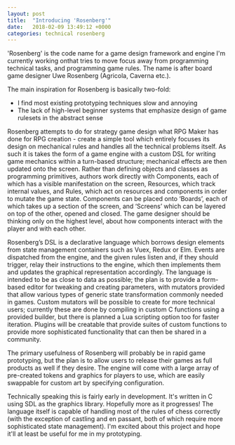 ```yaml
---
layout: post
title:  "Introducing 'Rosenberg'"
date:   2018-02-09 13:49:12 +0000
categories: technical rosenberg
---
```

'Rosenberg' is the code name for a game design framework and engine I'm currently working onthat tries to move focus away 
from programming technical tasks, and programming game rules. The name is after board game designer Uwe Rosenberg 
(Agricola, Caverna etc.).

The main inspiration for Rosenberg is basically two-fold:
- I find most existing prototyping techniques slow and annoying
- The lack of high-level beginner systems that emphasize design of game rulesets in the abstract sense

Rosenberg attempts to do for strategy game design what RPG Maker has done for RPG creation - create a simple tool which 
entirely focuses its design on mechanical rules and handles all the technical problems itself. As such it is takes the 
form of a game engine with a custom DSL for writing game mechanics within a turn-based structure; mechanical effects are 
then updated onto the screen. Rather than defining objects and classes as programming primitives, authors work directly 
with Components, each of which has a visible manifestation on the screen, Resources, which track internal values, and 
Rules, which act on resources and components in order to mutate the game state. Components can be placed onto ‘Boards’, 
each of which takes up a section of the screen, and ‘Screens’ which can be layered on top of the other, opened and closed. 
The game designer should be thinking only on the highest level, about how components interact with the player and with 
each other.

Rosenberg’s DSL is a declarative language which borrows design elements from state management containers such as Vuex, 
Redux or Elm. Events are dispatched from the engine, and the given rules listen and, if they should trigger, relay their 
instructions to the engine, which then implements them and updates the graphical representation accordingly. The language 
is intended to be as close to data as possible; the plan is to provide a form-based editor for tweaking and creating 
parameters, with mutators provided that allow various types of generic state transformation commonly needed in games. 
Custom mutators will be possible to create for more technical users; currently these are done by compiling in custom C 
functions using a provided builder, but there is planned a Lua scripting option too for faster iteration. Plugins will be 
creatable that provide suites of custom functions to provide more sophisticated functionality that can then be shared in a 
community.

The primary usefulness of Rosenberg will probably be in rapid game prototyping, but the plan is to allow users to release 
their games as full products as well if they desire. The engine will come with a large array of pre-created tokens and 
graphics for players to use, which are easily swappable for custom art by specifying configuration.

Technically speaking this is fairly early in development. It's written in C using SDL as the graphics library. Hopefully
more as it progresses! The language itself is capable of handling most of the rules of chess correctly (with the exception
of castling and en passant, both of which require more sophisticated state management). I'm excited about this project
and hope it'll at least be useful for me in my prototyping.
